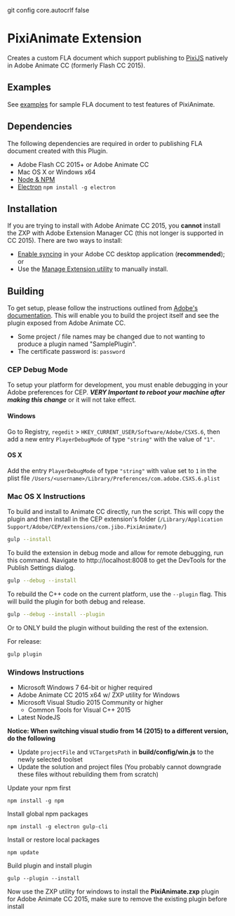 git config core.autocrlf false
# PixiAnimate Extension

Creates a custom FLA document which support publishing to [PixiJS](http://pixijs.com) natively in Adobe Animate CC (formerly Flash CC 2015).

## Examples

See [examples](https://github.com/jiborobot/pixi-animate-examples) for sample FLA document to test features of PixiAnimate.


## Dependencies

The following dependencies are required in order to publishing FLA document created with this Plugin.

* Adobe Flash CC 2015+ or Adobe Animate CC
* Mac OS X or Windows x64
* [Node & NPM](http://nodejs.org)
* [Electron](http://electron.atom.io/) `npm install -g electron`

## Installation

If you are trying to install with Adobe Animate CC 2015, you **cannot** install the ZXP with Adobe Extension Manager CC (this not longer is supported in CC 2015). There are two ways to install:

* [Enable syncing](https://www.adobeexchange.com/resources/19) in your Adobe CC desktop application (**recommended**); or
* Use the [Manage Extension utility](http://blogs.adobe.com/animate/installing-zxp-extensions-using-the-manage-extensions-utility/) to manually install.

## Building

To get setup, please follow the instructions outlined from [Adobe's documentation](https://helpx.adobe.com/flash/using/enabling-support-custom-platforms.html#Building%20a%20Flash%20custom%20platform%20support%20plug-in). This will enable you to build the project itself and see the plugin exposed from Adobe Animate CC.  

- Some project / file names may be changed due to not wanting to produce a plugin named "SamplePlugin".
- The certificate password is: `password`

### CEP Debug Mode

To setup your platform for development, you must enable debugging in your Adobe preferences for CEP. **_VERY Important to reboot your machine after making this change_** or it will not take effect.

#### Windows

Go to Registry, `regedit` > `HKEY_CURRENT_USER/Software/Adobe/CSXS.6`, then add a new entry `PlayerDebugMode` of type `"string"` with the value of `"1"`.

#### OS X
Add the entry `PlayerDebugMode` of type `"string"` with value set to `1` in the plist file `/Users/<username>/Library/Preferences/com.adobe.CSXS.6.plist`

### Mac OS X Instructions

To build and install to Animate CC directly, run the script. This will copy the plugin and then install in the CEP extension's folder (`/Library/Application Support/Adobe/CEP/extensions/com.jibo.PixiAnimate/`)

```bash
gulp --install
```

To build the extension in debug mode and allow for remote debugging, run this command. Navigate to http://localhost:8008 to get the DevTools for the Publish Settings dialog.

```bash
gulp --debug --install
```

To rebuild the C++ code on the current platform, use the `--plugin` flag. This will build the plugin for both debug and release.

```bash
gulp --debug --install --plugin
```

Or to ONLY build the plugin without building the rest of the extension.

For release:
```bash
gulp plugin
```

### Windows Instructions ###
* Microsoft Windows 7 64-bit or higher required
* Adobe Animate CC 2015 x64 w/ ZXP utility for Windows
* Microsoft Visual Studio 2015 Community or higher
  * Common Tools for Visual C++ 2015
* Latest NodeJS

**Notice: When switching visual studio from 14 (2015) to a different version, do the following**

* Update `projectFile` and `VCTargetsPath` in **build/config/win.js** to the newly selected toolset
* Update the solution and project files (You probably cannot downgrade these files without rebuilding them from scratch)

Update your npm first
```
npm install -g npm
```

Install global npm packages
```
npm install -g electron gulp-cli
```

Install or restore local packages
```
npm update
```

Build plugin and install plugin
```
gulp --plugin --install
```

Now use the ZXP utility for windows to install the **PixiAnimate.zxp** plugin for Adobe Animate CC 2015, make sure to remove the existing plugin before install

